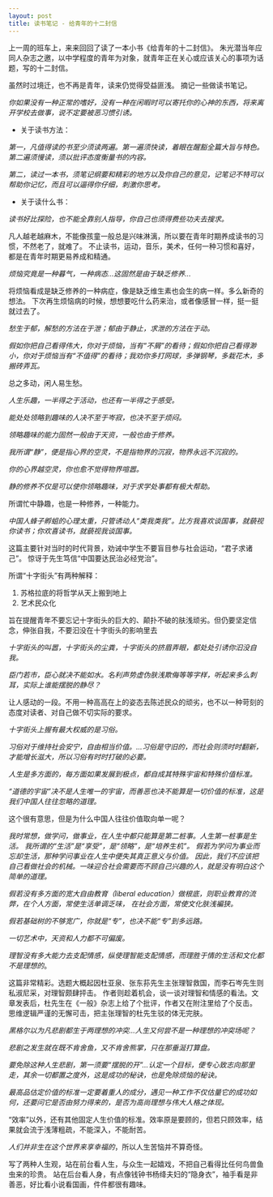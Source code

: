 ```yaml
---
layout: post
title: 读书笔记 - 给青年的十二封信
---
```


上一周的班车上，来来回回了读了一本小书《给青年的十二封信》。
朱光潜当年应同人杂志之邀，以中学程度的青年为对象，就青年正在关心或应该关心的事项为话题，写的十二封信。

虽然时过境迁，也不再是青年，读来仍觉得受益匪浅。
摘记一些做读书笔记。

*你如果没有一种正常的嗜好，没有一种在闲暇时可以寄托你的心神的东西，将来离开学校去做事，说不定要被恶习惯引诱。*

- 关于读书方法：

*第一，凡值得读的书至少须读两遍。第一遍须快读，着眼在醒豁全篇大旨与特色。第二遍须慢读，须以批评态度衡量书的内容。*

*第二，读过一本书，须笔记纲要和精彩的地方以及你自己的意见，记笔记不特可以帮助你记忆，而且可以逼得你仔细，刺激你思考。*

- 关于读什么书：

*读书好比探险，也不能全靠别人指导，你自己也须得费些功夫去搜求。*

凡人越老越麻木，不能像孩童一般总是兴味淋漓，所以要在青年时期养成读书的习惯，不然老了，就难了。
不止读书，运动，音乐，美术，任何一种习惯和喜好，都是在青年时期更易养成和精通。

*烦恼究竟是一种暮气，一种病态...这固然是由于缺乏修养...*

将烦恼看成是缺乏修养的一种病症，像是缺乏维生素也会生的病一样。多么新奇的想法。
下次再生烦恼病的时候，想想要吃什么药来治，或者像感冒一样，挺一挺就过去了。

*愁生于郁，解愁的方法在于泄；郁由于静止，求泄的方法在于动。*

*假如你把自己看得伟大，你对于烦恼，当有“不屑”的看待；假如你把自己看得渺小，你对于烦恼当有“不值得”的看待；我劝你多打网球，多弹钢琴，多栽花木，多搬砖弄瓦。*

总之多动，闲人易生愁。

*人生乐趣，一半得之于活动，也还有一半得之于感受。*

*能处处领略到趣味的人决不至于岑寂，也决不至于烦闷。*

*领略趣味的能力固然一般由于天资，一般也由于修养。*

*我所谓“静”，便是指心界的空灵，不是指物界的沉寂，物界永远不沉寂的。*

*你的心界越空灵，你也愈不觉得物界喧嚣。*

*静的修养不仅是可以使你领略趣味，对于求学处事都有极大帮助。*

所谓忙中静趣，也是一种修养，一种能力。

*中国人蜂子孵蛆的心理太重，只管诱动人“类我类我”。比方我喜欢谈国事，就藐视你读书；你欢喜读书，就藐视我谈国事。*

这篇主要针对当时的时代背景，劝诫中学生不要盲目参与社会运动，“君子求诸己”。
惊讶于先生笃信“中国要达民治必经党治”。

所谓“十字街头”有两种解释：

1. 苏格拉底的将哲学从天上搬到地上
2. 艺术民众化

旨在提醒青年不要忘记十字街头的巨大的、颠扑不破的肤浅顽劣。但仍要坚定信念，伸张自我，不要汩没在十字街头的影响里去

*十字街头的叫嚣，十字街头的尘粪，十字街头的挤眉弄眼，都处处引诱你汩没自我。*

*臣门若市，臣心就决不能如水。名利声势虚伪肤浅欺侮等等字样，听起来多么刺耳，实际上谁能摆脱的静尽？*

让人感动的一段。不用一种高高在上的姿态去陈述民众的顽劣，也不以一种苛刻的态度对读者、对自己做不切实际的要求。

*十字街头上握有最大权威的是习俗。*

*习俗对于维持社会安宁，自由相当价值。...习俗是守旧的，而社会则须时时翻新，才能增长滋大，所以习俗有时时打破的必要。*

*人生是多方面的，每方面如果发展到极点，都自成其特殊宇宙和特殊价值标准。*

*“道德的宇宙”决不是人生唯一的宇宙，而善恶也决不能算是一切价值的标准，这是我们中国人往往忽略的道理。*

这个很有意思，但是为什么中国人往往价值取向单一呢？

*我时常想，做学问，做事业，在人生中都只能算是第二桩事。人生第一桩事是生活。*
*我所谓的“生活”是“享受”，是“领略”，是“培养生机”。*
*假若为学问为事业而忘却生活，那种学问事业在人生中便失其真正意义与价值。*
*因此，我们不应该把自己看做社会的机械。一味迎合社会需要而不顾自己兴趣的人，就是没有明白这个简单的道理。*

*假若没有多方面的宽大自由教育（liberal education）做根底，则职业教育的流弊，在个人方面，常使生活单调乏味，*
*在社会方面，常使文化肤浅褊狭。*

*假若基础树的不够宽广，你就是“专”，也决不能“专”到多远路。*

*一切艺术中，天资和人力都不可偏废。*

*理智没有多大能力去支配情感，纵使理智能支配情感，而理胜于情的生活和文化都不是理想的*。

这篇非常精彩。选题大概起因杜亚泉、张东荪先生主张理智救国，而李石岑先生则私淑尼采，对理智颇肆抨击。
作者则趁着机会，谈一谈对理智和情感的看法。文章发表后，杜先生在《一般》杂志上给了个批评，作者又在附注里给了个反击。
思维逻辑严谨的无懈可击，把主张理智的杜先生驳的体无完肤。

*黑格尔以为凡悲剧都生于两理想的冲突...人生又何尝不是一种理想的冲突场呢？*

*悲剧之发生就在既不肯舍鱼，又不肯舍熊掌，只在那垂涎打算盘。*

*要免除这种人生悲剧，第一须要“摆脱的开”...认定一个目标，便专心致志向那里走，其余一切都置之度外，这是成功的秘诀，也是免除烦恼的秘诀。*

*最高品估定价值的标准一定要着重人的成分，遇见一种工作不仅估量它的成功如何，还要问它是否由努力得来的，是否为高尚理想与伟大人格之体现。*

“效率”以外，还有其他固定人生价值的标准。效率原是要顾的，但若只顾效率，结果就会流于浅薄粗疏，不能深入，不能耐苦。

*人们并非生在这个世界来享幸福的*，所以人生苦恼并不算奇怪。

写了两种人生观，站在前台看人生，与众生一起嬉戏，不把自己看得比任何鸟兽鱼虫来的珍贵。
站在后台看人身，有点像钱钟书杨绛夫妇的“隐身衣”，袖手看是非善恶，好比看小说看国画，件件都很有趣味。



